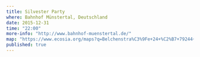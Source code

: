 ```yaml
---
title: Silvester Party
where: Bahnhof Münstertal, Deutschland 
date: 2015-12-31
time: "22:00"
more-info: "http://www.bahnhof-muenstertal.de/"
map: "https://www.ecosia.org/maps?q=Belchenstra%C3%9Fe+24+%C2%B7+79244+M%C3%BCnstertal"
published: true
---
```

